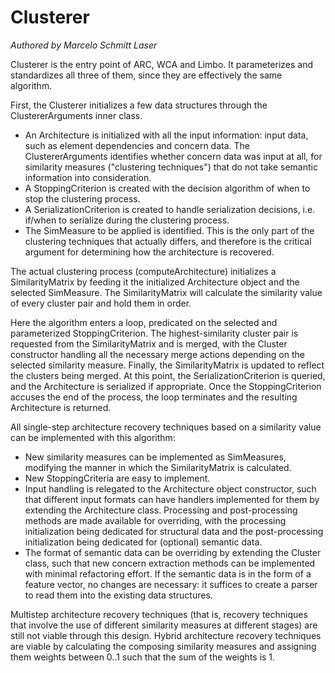 # Clusterer

*Authored by Marcelo Schmitt Laser*

Clusterer is the entry point of ARC, WCA and Limbo. It parameterizes and 
standardizes all three of them, since they are effectively the same 
algorithm.

First, the Clusterer initializes a few data structures through the 
ClustererArguments inner class.

- An Architecture is initialized with all the input information: input data, 
  such as element dependencies and concern data. The ClustererArguments 
  identifies whether concern data was input at all, for similarity measures 
  ("clustering techniques") that do not take semantic information into 
  consideration.
- A StoppingCriterion is created with the decision algorithm of when to stop
  the clustering process.
- A SerializationCriterion is created to handle serialization decisions, i.e.
  if/when to serialize during the clustering process.
- The SimMeasure to be applied is identified. This is the only part of the 
  clustering techniques that actually differs, and therefore is the critical 
  argument for determining how the architecture is recovered.

The actual clustering process (computeArchitecture) initializes a 
SimilarityMatrix by feeding it the initialized Architecture object and the 
selected SimMeasure. The SimilarityMatrix will calculate the similarity 
value of every cluster pair and hold them in order.

Here the algorithm enters a loop, predicated on the selected 
and parameterized StoppingCriterion. The highest-similarity cluster pair is 
requested from the SimilarityMatrix and is merged, with the Cluster 
constructor handling all the necessary merge actions depending on the 
selected similarity measure. Finally, the SimilarityMatrix is updated to 
reflect the clusters being merged. At this point, the SerializationCriterion 
is queried, and the Architecture is serialized if appropriate. Once the 
StoppingCriterion accuses the end of the process, the loop terminates and 
the resulting Architecture is returned.

All single-step architecture recovery techniques based on a similarity value 
can be implemented with this algorithm:

- New similarity measures can be implemented as SimMeasures, modifying the 
  manner in which the SimilarityMatrix is calculated.
- New StoppingCriteria are easy to implement.
- Input handling is relegated to the Architecture object constructor, such 
  that different input formats can have handlers implemented for them by 
  extending the Architecture class. Processing and post-processing methods 
  are made available for overriding, with the processing initialization 
  being dedicated for structural data and the post-processing initialization 
  being dedicated for (optional) semantic data.
- The format of semantic data can be overriding by extending the Cluster 
  class, such that new concern extraction methods can be implemented with 
  minimal refactoring effort. If the semantic data is in the form of a 
  feature vector, no changes are necessary: it suffices to create a parser 
  to read them into the existing data structures.

Multistep architecture recovery techniques (that is, recovery techniques 
that involve the use of different similarity measures at different stages) 
are still not viable through this design. Hybrid architecture recovery 
techniques are viable by calculating the composing similarity measures and 
assigning them weights between 0..1 such that the sum of the weights is 1.